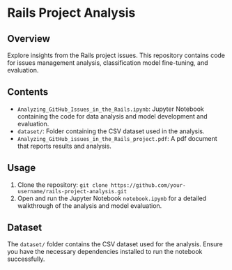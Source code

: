 # Rails Project Analysis

## Overview
Explore insights from the Rails project issues. This repository contains code for issues management analysis, classification model fine-tuning, and evaluation.

## Contents
- `Analyzing_GitHub_Issues_in_the_Rails.ipynb`: Jupyter Notebook containing the code for data analysis and model development and evaluation.
- `dataset/`: Folder containing the CSV dataset used in the analysis.
-  `Analyzing_GitHub_issues_in_the_Rails_project.pdf`: A pdf document that reports results and analysis.

## Usage
1. Clone the repository: `git clone https://github.com/your-username/rails-project-analysis.git`
2. Open and run the Jupyter Notebook `notebook.ipynb` for a detailed walkthrough of the analysis and model evaluation.

## Dataset
The `dataset/` folder contains the CSV dataset used for the analysis. Ensure you have the necessary dependencies installed to run the notebook successfully.
